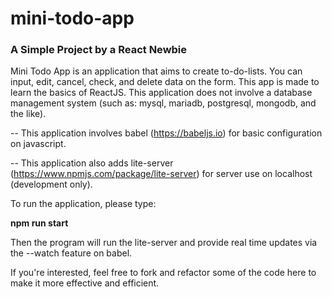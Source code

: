 # mini-todo-app
### A Simple Project by a React Newbie


Mini Todo App is an application that aims to create to-do-lists. You can input, edit, cancel, check, and delete data on the form.
This app is made to learn the basics of ReactJS. This application does not involve a database management system (such as: mysql, mariadb, postgresql, mongodb, and the like).


-- This application involves babel (https://babeljs.io) for basic configuration on javascript. 

-- This application also adds lite-server (https://www.npmjs.com/package/lite-server) for server use on localhost (development only).


To run the application, please type:

**npm run start**

Then the program will run the lite-server and provide real time updates via the --watch feature on babel.


If you're interested, feel free to fork and refactor some of the code here to make it more effective and efficient.
